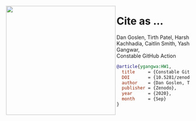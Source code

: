  <img align=left width=300
src="https://live.staticflickr.com/1070/1430045001_7dd540ff1a_b.jpg">

# Cite as ...

Dan Goslen, Tirth Patel, Harsh Kachhadia, Caitlin Smith, Yash Gangwar,      
Constable GitHub Action

```bibtex
@article{ygangwa:HW1,
  title     = {Constable GitHub Action},
  DOI       = {10.5281/zenodo.4054158}, 
  author    = {Dan Goslen, Tirth Patel, Harsh Kachhadia, Caitlin Smith, Yash Gangwar}, 
  publisher = {Zenodo}, 
  year      = {2020}, 
  month     = {Sep}
}
